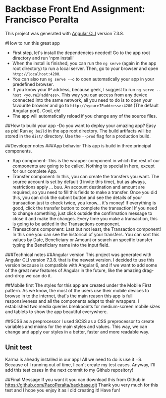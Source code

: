 # Backbase Front End Assignment: Francisco Peralta

This project was generated with [Angular CLI](https://github.com/angular/angular-cli) version 7.3.8.

#How to run this great app
- First step, let's install the dependencies needed! Go to the app root directory and run 'npm install'
- When the install is finished, you can run the `ng serve` (again in the app root directory) to run a local server. Then, go to your browser and open `http://localhost:4200`.
- You can also run `ng serve --o` to open automatically your app in your predefined browser.
- If you know your IP address, because geek, I suggest to run `ng serve --host <youreIPaddress>`.
This way you can access from any device connected into the same network, all you need to do is to open your favourite browser and go to
`http://<youreIPaddress>:4200` (The default Angular port). Cool, eh!
- The app will automatically reload if you change any of the source files.

##How to build your app
-Do you want to deploy your amazing app? Easy as pie!
Run `ng build` in the app root directory. The build artifacts will be stored in the `dist/` directory. 
Use the `--prod` flag for a production build.

##Developer notes
###App behavior
This app is build in three principal components.
- App component: This is the wrapper component in which the rest of our components are going to be called.
Nothing to special in here, except for our complete App.
- Transfer component: In this, you can create the transfers you want. 
The source account is set by default (I invite this time), but as always, restrictions apply ... buu.
An account destination and amount are required, so you need to fill this fields to make a transfer. 
Once you did this, you can click the submit button and see the details of your transaction just to check twice, you know... it's money! 
If everything is good, click the transfer button to complete the transaction! If you need to change something, just click outside the confirmation message to close it and make the changes.
Every time you make a transaction, this is going to be added in the Transactions component.
- Transactions component:
Last but not least, the Transaction component! In this one you can see the historical of your transfers.
You can sort this values by Date, Beneficiary or Amount or search an specific transfer typing the Beneficiary name into the input field.

###Technical notes
##Angular version
This project was generated with Angular CLI version 7.3.8. that is the newest version.
I decided to use this version because is compatible with Angular 6, and if we want to add some of the great new features of Angular in the future, like the amazing drag-and-drop we can do it.
 
##Mobile first
The styles for this app are created under the Mobile First pattern.
As we know, the most of the users use their mobile devices to browse in to the internet, that's the main reason this app is full responsiveness and
all the components adapt to their wrappers.
I established two media queries breakpoints for medium-screen mobile sizes and tablets to show the app beautiful everywhere.

##SCSS as a preprocessor
I used SCSS as a CSS preprocessor to create variables and mixins for the main styles and values. This way, we can change and apply our styles 
in a better, faster and more readable way.

## Unit test
Karma is already installed in our app! 
All we need to do is use it =S.
Because of I running out of time, I can't create my test cases.
Anyway, I'll add this test cases in the next commit to my Github repository!

##Final Message
If you want it you can download this from Github in https://github.com/PacoPeralta/backbase.git
Thank you very much for this test and I hope you enjoy it as I did creating it!
Have fun!
